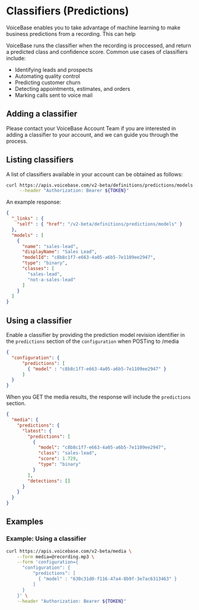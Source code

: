 # Classifiers (Predictions)

VoiceBase enables you to take advantage of machine learning to make business predictions from a recording. This can help

VoiceBase runs the classifier when the recording is proccessed, and return a predicted class and confidence score. Common use cases of classifiers include:

- Identifying leads and prospects
- Automating quality control
- Predicting customer churn
- Detecting appointments, estimates, and orders
- Marking calls sent to voice mail


## Adding a classifier
Please contact your VoiceBase Account Team if you are interested in adding a
classifier to your account, and we can guide you through the process.

## Listing classifiers

A list of classifiers available in your account can be obtained as follows:
```bash
curl https://apis.voicebase.com/v2-beta/definitions/predictions/models \
     --header "Authorization: Bearer ${TOKEN}"
```

An example response:

```json
{
  "_links" : {
    "self" : { "href": "/v2-beta/definitions/predictions/models" }
  },
  "models" : [
    {
      "name": "sales-lead",
      "displayName": "Sales Lead",
      "modelId": "c8b8c1f7-e663-4a05-a6b5-7e1109ee2947",
      "type": "binary",
      "classes": [
        "sales-lead",
        "not-a-sales-lead"
      ]
    }
  ]
}
```

## Using a classifier

Enable a classifier by providing the prediction model revision identifier
in the `predictions` section of the `configuration` when POSTing to /media

```json
{
  "configuration": {
      "predictions": [
        { "model" : "c8b8c1f7-e663-4a05-a6b5-7e1109ee2947" }
      ]
  }
}
```

When you GET the media results, the response will include the `predictions`
section.

```json
{
  "media": {
    "predictions": {
      "latest": {
        "predictions": [
          {
            "model": "c8b8c1f7-e663-4a05-a6b5-7e1109ee2947",
            "class": "sales-lead",
            "score": 1.729,
            "type": "binary"
          }
        ],
        "detections": []
      }
    }
  }
}
```


## Examples

### Example: Using a classifier

```bash
curl https://apis.voicebase.com/v2-beta/media \
    --form media=@recording.mp3 \
    --form 'configuration={
      "configuration": {
          "predictions": [
            { "model" : "630c31d0-f116-47a4-8b9f-3e7ac6313463" }
          ]
      }
    }' \
    --header "Authorization: Bearer ${TOKEN}"
```
